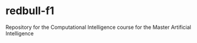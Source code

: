 # redbull-f1

Repository for the Computational Intelligence course for the Master Artificial Intelligence

